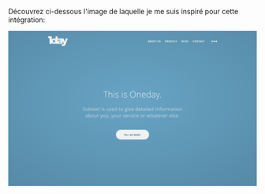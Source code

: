 Découvrez ci-dessous l'image de laquelle je me suis inspiré pour cette intégration:

<img src="./Images/image.png" />